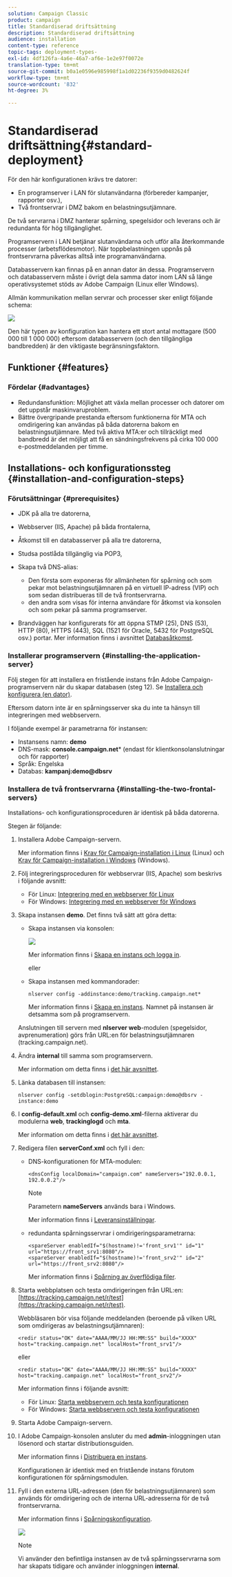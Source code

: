 ```yaml
---
solution: Campaign Classic
product: campaign
title: Standardiserad driftsättning
description: Standardiserad driftsättning
audience: installation
content-type: reference
topic-tags: deployment-types-
exl-id: 4df126fa-4a6e-46a7-af6e-1e2e97f0072e
translation-type: tm+mt
source-git-commit: b0a1e0596e985998f1a1d02236f9359d0482624f
workflow-type: tm+mt
source-wordcount: '832'
ht-degree: 3%

---
```


# Standardiserad driftsättning{#standard-deployment}

För den här konfigurationen krävs tre datorer:

* En programserver i LAN för slutanvändarna (förbereder kampanjer, rapporter osv.),
* Två frontservrar i DMZ bakom en belastningsutjämnare.

De två servrarna i DMZ hanterar spårning, spegelsidor och leverans och är redundanta för hög tillgänglighet.

Programservern i LAN betjänar slutanvändarna och utför alla återkommande processer (arbetsflödesmotor). När toppbelastningen uppnås på frontservrarna påverkas alltså inte programanvändarna.

Databasservern kan finnas på en annan dator än dessa. Programservern och databasservern måste i övrigt dela samma dator inom LAN så länge operativsystemet stöds av Adobe Campaign (Linux eller Windows).

Allmän kommunikation mellan servrar och processer sker enligt följande schema:

![](assets/s_001_ncs_install_standardconfig.png)

Den här typen av konfiguration kan hantera ett stort antal mottagare (500 000 till 1 000 000) eftersom databasservern (och den tillgängliga bandbredden) är den viktigaste begränsningsfaktorn.

## Funktioner {#features}

### Fördelar {#advantages}

* Redundansfunktion: Möjlighet att växla mellan processer och datorer om det uppstår maskinvaruproblem.
* Bättre övergripande prestanda eftersom funktionerna för MTA och omdirigering kan användas på båda datorerna bakom en belastningsutjämnare. Med två aktiva MTA:er och tillräckligt med bandbredd är det möjligt att få en sändningsfrekvens på cirka 100 000 e-postmeddelanden per timme.

## Installations- och konfigurationssteg {#installation-and-configuration-steps}

### Förutsättningar {#prerequisites}

* JDK på alla tre datorerna,
* Webbserver (IIS, Apache) på båda frontalerna,
* Åtkomst till en databasserver på alla tre datorerna,
* Studsa postlåda tillgänglig via POP3,
* Skapa två DNS-alias:

   * Den första som exponeras för allmänheten för spårning och som pekar mot belastningsutjämnaren på en virtuell IP-adress (VIP) och som sedan distribueras till de två frontservrarna.
   * den andra som visas för interna användare för åtkomst via konsolen och som pekar på samma programserver.

* Brandväggen har konfigurerats för att öppna STMP (25), DNS (53), HTTP (80), HTTPS (443), SQL (1521 för Oracle, 5432 för PostgreSQL osv.) portar. Mer information finns i avsnittet [Databasåtkomst](../../installation/using/network-configuration.md#database-access).

### Installerar programservern {#installing-the-application-server}

Följ stegen för att installera en fristående instans från Adobe Campaign-programservern när du skapar databasen (steg 12). Se [Installera och konfigurera (en dator)](../../installation/using/standalone-deployment.md#installing-and-configuring--single-machine-).

Eftersom datorn inte är en spårningsserver ska du inte ta hänsyn till integreringen med webbservern.

I följande exempel är parametrarna för instansen:

* Instansens namn: **demo**
* DNS-mask: **console.campaign.net*** (endast för klientkonsolanslutningar och för rapporter)
* Språk: Engelska
* Databas: **kampanj:demo@dbsrv**

### Installera de två frontservrarna {#installing-the-two-frontal-servers}

Installations- och konfigurationsproceduren är identisk på båda datorerna.

Stegen är följande:

1. Installera Adobe Campaign-servern.

   Mer information finns i [Krav för Campaign-installation i Linux](../../installation/using/prerequisites-of-campaign-installation-in-linux.md) (Linux) och [Krav för Campaign-installation i Windows](../../installation/using/prerequisites-of-campaign-installation-in-windows.md) (Windows).

1. Följ integreringsproceduren för webbservrar (IIS, Apache) som beskrivs i följande avsnitt:

   * För Linux: [Integrering med en webbserver för Linux](../../installation/using/integration-into-a-web-server-for-linux.md)
   * För Windows: [Integrering med en webbserver för Windows](../../installation/using/integration-into-a-web-server-for-windows.md)

1. Skapa instansen **demo**. Det finns två sätt att göra detta:

   * Skapa instansen via konsolen:

      ![](assets/install_create_new_connexion.png)

      Mer information finns i [Skapa en instans och logga in](../../installation/using/creating-an-instance-and-logging-on.md).

      eller

   * Skapa instansen med kommandorader:

      ```
      nlserver config -addinstance:demo/tracking.campaign.net*
      ```

      Mer information finns i [Skapa en instans](../../installation/using/command-lines.md#creating-an-instance).
   Namnet på instansen är detsamma som på programservern.

   Anslutningen till servern med **nlserver web**-modulen (spegelsidor, avprenumeration) görs från URL:en för belastningsutjämnaren (tracking.campaign.net).

1. Ändra **internal** till samma som programservern.

   Mer information om detta finns i [det här avsnittet](../../installation/using/configuring-campaign-server.md#internal-identifier).

1. Länka databasen till instansen:

   ```
   nlserver config -setdblogin:PostgreSQL:campaign:demo@dbsrv -instance:demo
   ```

1. I **config-default.xml** och **config-demo.xml**-filerna aktiverar du modulerna **web**, **trackinglogd** och **mta**.

   Mer information om detta finns i [det här avsnittet](../../installation/using/configuring-campaign-server.md#enabling-processes).

1. Redigera filen **serverConf.xml** och fyll i den:

   * DNS-konfigurationen för MTA-modulen:

      ```
      <dnsConfig localDomain="campaign.com" nameServers="192.0.0.1, 192.0.0.2"/>
      ```

      >[!NOTE]
      >
      >Parametern **nameServers** används bara i Windows.

      Mer information finns i [Leveransinställningar](configuring-campaign-server.md#delivery-settings).

   * redundanta spårningsservrar i omdirigeringsparametrarna:

      ```
      <spareServer enabledIf="$(hostname)!='front_srv1'" id="1" url="https://front_srv1:8080"/>
      <spareServer enabledIf="$(hostname)!='front_srv2'" id="2" url="https://front_srv2:8080"/>
      ```

      Mer information finns i [Spårning av överflödiga filer](../../installation/using/configuring-campaign-server.md#redundant-tracking).

1. Starta webbplatsen och testa omdirigeringen från URL:en: [https://tracking.campaign.net/r/test](https://tracking.campaign.net/r/test).

   Webbläsaren bör visa följande meddelanden (beroende på vilken URL som omdirigeras av belastningsutjämnaren):

   ```
   <redir status="OK" date="AAAA/MM/JJ HH:MM:SS" build="XXXX" host="tracking.campaign.net" localHost="front_srv1"/>
   ```

   eller

   ```
   <redir status="OK" date="AAAA/MM/JJ HH:MM:SS" build="XXXX" host="tracking.campaign.net" localHost="front_srv2"/>
   ```

   Mer information finns i följande avsnitt:

   * För Linux: [Starta webbservern och testa konfigurationen](../../installation/using/integration-into-a-web-server-for-linux.md#launching-the-web-server-and-testing-the-configuration)
   * För Windows: [Starta webbservern och testa konfigurationen](../../installation/using/integration-into-a-web-server-for-windows.md#launching-the-web-server-and-testing-the-configuration)

1. Starta Adobe Campaign-servern.
1. I Adobe Campaign-konsolen ansluter du med **admin**-inloggningen utan lösenord och startar distributionsguiden.

   Mer information finns i [Distribuera en instans](../../installation/using/deploying-an-instance.md).

   Konfigurationen är identisk med en fristående instans förutom konfigurationen för spårningsmodulen.

1. Fyll i den externa URL-adressen (den för belastningsutjämnaren) som används för omdirigering och de interna URL-adresserna för de två frontservrarna.

   Mer information finns i [Spårningskonfiguration](../../installation/using/deploying-an-instance.md#tracking-configuration).

   ![](assets/d_ncs_install_tracking2.png)

   >[!NOTE]
   >
   >Vi använder den befintliga instansen av de två spårningsservrarna som har skapats tidigare och använder inloggningen **internal**.
